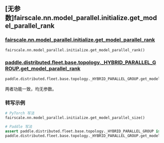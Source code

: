 ## [无参数]fairscale.nn.model_parallel.initialize.get_model_parallel_rank

### [fairscale.nn.model_parallel.initialize.get_model_parallel_rank](https://github.com/facebookresearch/fairscale/blob/164cc0f3170b4a3951dd84dda29c3e1504ac4d6e/fairscale/nn/model_parallel/initialize.py#L155)

```python
fairscale.nn.model_parallel.initialize.get_model_parallel_rank()
```

### [paddle.distributed.fleet.base.topology._HYBRID_PARALLEL_GROUP.get_model_parallel_rank](https://github.com/PaddlePaddle/Paddle/blob/ddac1b431483ddc0f1ee600e799aa31fc0a75961/python/paddle/distributed/fleet/base/topology.py#L463)

```python
paddle.distributed.fleet.base.topology._HYBRID_PARALLEL_GROUP.get_model_parallel_rank()
```

两者功能一致，均无参数。

### 转写示例
```python
# PyTorch 写法
fairscale.nn.model_parallel.initialize.get_model_parallel_size()

# Paddle 写法
assert paddle.distributed.fleet.base.topology._HYBRID_PARALLEL_GROUP is not None
paddle.distributed.fleet.base.topology._HYBRID_PARALLEL_GROUP.get_model_parallel_rank()
```
